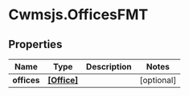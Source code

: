 # Cwmsjs.OfficesFMT

## Properties

Name | Type | Description | Notes
------------ | ------------- | ------------- | -------------
**offices** | [**[Office]**](Office.md) |  | [optional] 


